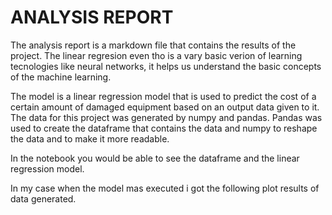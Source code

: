 # ANALYSIS REPORT
The analysis report is a markdown file that contains the results of the project.
The linear regresion even tho is a vary basic verion of learning tecnologies like neural networks, it helps us understand the basic concepts of the machine learning.

The model is a linear regression model that is used to predict the cost of a certain amount of damaged equipment based on an output data given to it. 
The data for this project was generated by numpy and pandas.
Pandas was used to create the dataframe that contains the data and numpy to reshape the data and to make it more readable.

In the notebook you would be able to see the dataframe and the linear regression model.

In my case when the model mas executed i got the following plot results of data generated.